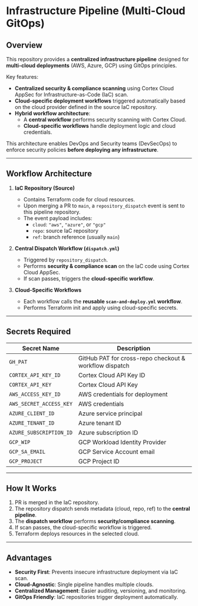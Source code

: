# Infrastructure Pipeline (Multi-Cloud GitOps)

## Overview

This repository provides a **centralized infrastructure pipeline** designed for **multi-cloud deployments** (AWS, Azure, GCP) using GitOps principles. 

Key features:

- **Centralized security & compliance scanning** using Cortex Cloud AppSec for Infrastructure-as-Code (IaC) scan.
- **Cloud-specific deployment workflows** triggered automatically based on the cloud provider defined in the source IaC repository.
- **Hybrid workflow architecture**:
  - A **central workflow** performs security scanning with Cortex Cloud.
  - **Cloud-specific workflows** handle deployment logic and cloud credentials.

This architecture enables DevOps and Security teams (DevSecOps) to enforce security policies **before deploying any infrastructure**.

---

## Workflow Architecture

1. **IaC Repository (Source)**
   - Contains Terraform code for cloud resources.
   - Upon merging a PR to `main`, a `repository_dispatch` event is sent to this pipeline repository.
   - The event payload includes:
     - `cloud`: `"aws"`, `"azure"`, or `"gcp"`
     - `repo`: source IaC repository
     - `ref`: branch reference (usually `main`)

2. **Central Dispatch Workflow (`dispatch.yml`)**
   - Triggered by `repository_dispatch`.
   - Performs **security & compliance scan** on the IaC code using Cortex Cloud AppSec.
   - If scan passes, triggers the **cloud-specific workflow**.

3. **Cloud-Specific Workflows**
   - Each workflow calls the **reusable `scan-and-deploy.yml` workflow**.
   - Performs Terraform init and apply using cloud-specific secrets.

---

## Secrets Required

| Secret Name        | Description |
|-------------------|-------------|
| `GH_PAT`           | GitHub PAT for cross-repo checkout & workflow dispatch |
| `CORTEX_API_KEY_ID`     | Cortex Cloud API Key ID|
| `CORTEX_API_KEY`     | Cortex Cloud API Key |
| `AWS_ACCESS_KEY_ID` | AWS credentials for deployment |
| `AWS_SECRET_ACCESS_KEY` | AWS credentials |
| `AZURE_CLIENT_ID`  | Azure service principal |
| `AZURE_TENANT_ID`  | Azure tenant ID |
| `AZURE_SUBSCRIPTION_ID` | Azure subscription ID |
| `GCP_WIP`          | GCP Workload Identity Provider |
| `GCP_SA_EMAIL`     | GCP Service Account email |
| `GCP_PROJECT`      | GCP Project ID |


---

## How It Works

1. PR is merged in the IaC repository.
2. The repository dispatch sends metadata (cloud, repo, ref) to the **central pipeline**.
3. The **dispatch workflow** performs **security/compliance scanning**.
4. If scan passes, the cloud-specific workflow is triggered.
5. Terraform deploys resources in the selected cloud.

---

## Advantages

- **Security First**: Prevents insecure infrastructure deployment via IaC scan.
- **Cloud-Agnostic**: Single pipeline handles multiple clouds.
- **Centralized Management**: Easier auditing, versioning, and monitoring.
- **GitOps Friendly**: IaC repositories trigger deployment automatically.

